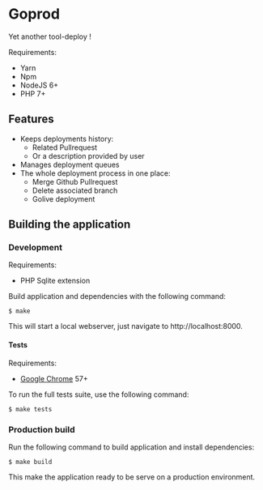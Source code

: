 # Goprod

Yet another tool-deploy !

Requirements:
 * Yarn
 * Npm
 * NodeJS 6+
 * PHP 7+

## Features

 * Keeps deployments history:
   * Related Pullrequest
   * Or a description provided by user
 * Manages deployment queues
 * The whole deployment process in one place:
   * Merge Github Pullrequest
   * Delete associated branch
   * Golive deployment

## Building the application

### Development

Requirements:

 * PHP Sqlite extension

Build application and dependencies with the following command:

```shell
$ make
```

This will start a local webserver, just navigate to http://localhost:8000.

#### Tests

Requirements:

 * [Google Chrome](https://www.google.fr/chrome/) 57+

To run the full tests suite, use the following command:

```shell
$ make tests
```

### Production build

Run the following command to build application and install dependencies:

```shell
$ make build
```

This make the application ready to be serve on a production environment.

